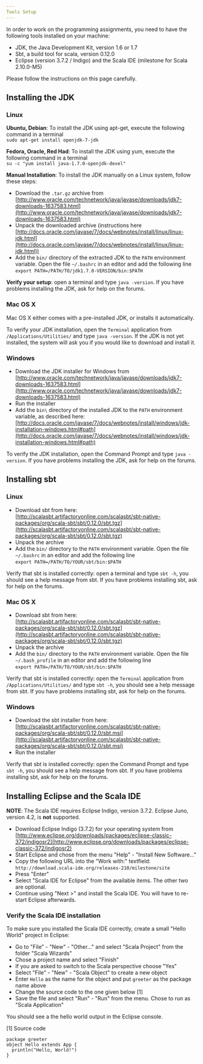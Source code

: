 ```yaml
---
Tools Setup
---
```


In order to work on the programming assignments, you need to have the following tools installed on your machine:

 - JDK, the Java Development Kit, version 1.6 or 1.7
 - Sbt, a build tool for scala, version 0.12.0
 - Eclipse (version 3.7.2 / Indigo) and the Scala IDE (milestone for Scala 2.10.0-M5)

Please follow the instructions on this page carefully.

## Installing the JDK

### Linux
**Ubuntu, Debian**: To install the JDK using apt-get, execute the following command in a terminal  
`sudo apt-get install openjdk-7-jdk`

**Fedora, Oracle, Red Had**: To install the JDK using yum, execute the following command in a terminal  
`su -c "yum install java-1.7.0-openjdk-devel"`

**Manual Installation**: To install the JDK manually on a Linux system, follow these steps:

 - Download the `.tar.gz` archive from [http://www.oracle.com/technetwork/java/javase/downloads/jdk7-downloads-1637583.html](http://www.oracle.com/technetwork/java/javase/downloads/jdk7-downloads-1637583.html)
 - Unpack the downloaded archive (instructions here [http://docs.oracle.com/javase/7/docs/webnotes/install/linux/linux-jdk.html](http://docs.oracle.com/javase/7/docs/webnotes/install/linux/linux-jdk.html))
 - Add the `bin/` directory of the extracted JDK to the `PATH` environment variable. Open the file `~/.bashrc` in an editor and add the following line  
```export PATH=/PATH/TO/jdk1.7.0-VERSION/bin:$PATH```

**Verify your setup**: open a terminal and type `java -version`. If you have problems installing the JDK, ask for help on the forums.


### Mac OS X
Mac OS X either comes with a pre-installed JDK, or installs it automatically.

To verify your JDK installation, open the `Terminal` application from `/Applications/Utilities/` and type `java -version`. If the JDK is not yet installed, the system will ask you if you would like to download and install it.

### Windows

 - Download the JDK installer for Windows from [http://www.oracle.com/technetwork/java/javase/downloads/jdk7-downloads-1637583.html](http://www.oracle.com/technetwork/java/javase/downloads/jdk7-downloads-1637583.html)
 - Run the installer
 - Add the `bin\` directory of the installed JDK to the `PATH` environment variable, as described here: [http://docs.oracle.com/javase/7/docs/webnotes/install/windows/jdk-installation-windows.html#path](http://docs.oracle.com/javase/7/docs/webnotes/install/windows/jdk-installation-windows.html#path)

To verify the JDK installation, open the Command Prompt and type `java -version`. If you have problems installing the JDK, ask for help on the forums.


## Installing sbt

### Linux

 - Download sbt from here: [http://scalasbt.artifactoryonline.com/scalasbt/sbt-native-packages/org/scala-sbt/sbt/0.12.0/sbt.tgz](http://scalasbt.artifactoryonline.com/scalasbt/sbt-native-packages/org/scala-sbt/sbt/0.12.0/sbt.tgz)
 - Unpack the archive
 - Add the `bin/` directory to the `PATH` environment variable. Open the file `~/.bashrc` in an editor and add the following line  
```export PATH=/PATH/TO/YOUR/sbt/bin:$PATH```

Verify that sbt is installed correctly: open a terminal and type `sbt -h`, you should see a help message from sbt. If you have problems installing sbt, ask for help on the forums.

### Mac OS X

 - Download sbt from here: [http://scalasbt.artifactoryonline.com/scalasbt/sbt-native-packages/org/scala-sbt/sbt/0.12.0/sbt.tgz](http://scalasbt.artifactoryonline.com/scalasbt/sbt-native-packages/org/scala-sbt/sbt/0.12.0/sbt.tgz)
 - Unpack the archive
 - Add the `bin/` directory to the `PATH` environment variable. Open the file `~/.bash_profile` in an editor and add the following line  
```export PATH=/PATH/TO/YOUR/sbt/bin:$PATH```

Verify that sbt is installed correctly: open the `Terminal` application from `/Applications/Utilities/` and type `sbt -h`, you should see a help message from sbt. If you have problems installing sbt, ask for help on the forums.

### Windows

 - Download the sbt installer from here: [http://scalasbt.artifactoryonline.com/scalasbt/sbt-native-packages/org/scala-sbt/sbt/0.12.0/sbt.msi](http://scalasbt.artifactoryonline.com/scalasbt/sbt-native-packages/org/scala-sbt/sbt/0.12.0/sbt.msi)
 - Run the installer

Verify that sbt is installed correctly: open the Command Prompt and type `sbt -h`, you should see a help message from sbt. If you have problems installing sbt, ask for help on the forums.


## Installing Eclipse and the Scala IDE
**NOTE**: The Scala IDE requires Eclipse Indigo, version 3.7.2. Eclipse Juno, version 4.2, is **not** supported.

 - Download Eclipse Indigo (3.7.2) for your operating system from [http://www.eclipse.org/downloads/packages/eclipse-classic-372/indigosr2](http://www.eclipse.org/downloads/packages/eclipse-classic-372/indigosr2)
 - Start Eclipse and chose from the menu "Help" - "Install New Software..."
 - Copy the following URL into the "Work with:" textfield: `http://download.scala-ide.org/releases-210/milestone/site`
 - Press "Enter"
 - Select "Scala IDE for Eclipse" from the available items. The other two are optional.
 - Continue using "Next >" and install the Scala IDE. You will have to re-start Eclipse afterwards.

### Verify the Scala IDE installation
To make sure you installed the Scala IDE correctly, create a small "Hello World" project in Eclipse:

 - Go to "File" - "New" - "Other..." and select "Scala Project" from the folder "Scala Wizards"
 - Chose a project name and select "Finish"
 - If you are asked to switch to the Scala perspective choose "Yes"
 - Select "File" - "New" - "Scala Object" to create a new object
 - Enter `Hello` as the name for the object and put `greeter` as the package name above
 - Change the source code to the one given below \[1\]
 - Save the file and select "Run" - "Run" from the menu. Chose to run as "Scala Application"

You should see a the hello world output in the Eclipse console.

\[1\] Source code

    package greeter
    object Hello extends App {
      println("Hello, World!")
    }
